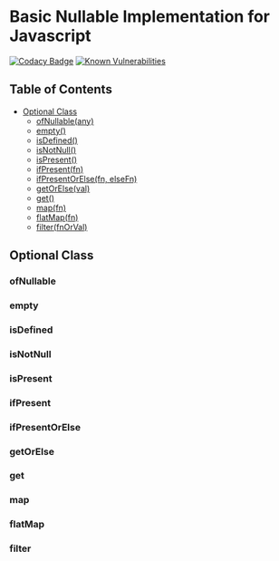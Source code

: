 # Basic Nullable Implementation for Javascript

[![Codacy Badge](https://api.codacy.com/project/badge/Grade/9a4570070ef04d25ad21fe3c15b11171)](https://app.codacy.com/app/el-shinnaweyom/Javascript-Nullable?utm_source=github.com&utm_medium=referral&utm_content=Omar-Elshinnawey/Javascript-Nullable&utm_campaign=badger)
[![Known Vulnerabilities](https://snyk.io/test/github/omar-elshinnawey/javascript-nullable/badge.svg?targetFile=package.json)](https://snyk.io/test/github/omar-elshinnawey/javascript-nullable?targetFile=package.json)

## Table of Contents
* [Optional Class](#OptionalClass)
    * [ofNullable(any)](#ofNullable)
    * [empty()](#empty)
    * [isDefined()](#isDefined)
    * [isNotNull()](#isNotNull)
    * [isPresent()](#isPresent)
    * [ifPresent(fn)](#ifPresent)
    * [ifPresentOrElse(fn, elseFn)](#ifPresentOrElse)
    * [getOrElse(val)](#getOrElse)
    * [get()](#get)
    * [map(fn)](#map)
    * [flatMap(fn)](#flatMap)
    * [filter(fnOrVal)](#filter)

## Optional Class <a name="OptionalClass" />

### ofNullable <a name="ofNullable" />
### empty <a name="empty" />
### isDefined <a name="isDefined" />
### isNotNull <a name="isNotNull" />
### isPresent <a name="isPresent" />
### ifPresent <a name="ifPresent" />
### ifPresentOrElse <a name="ifPresentOrElse" />
### getOrElse <a name="getOrElse" />
### get <a name="get" />
### map <a name="map" />
### flatMap <a name="flatMap" />
### filter <a name="filter" />
